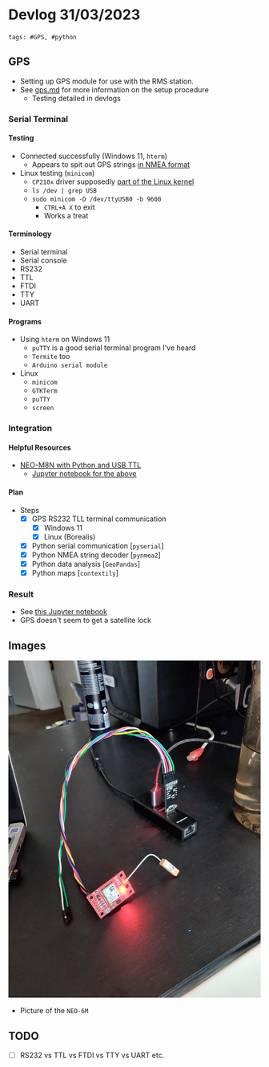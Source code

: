 # Devlog 31/03/2023

```text
tags: #GPS, #python
```

## GPS

- Setting up GPS module for use with the RMS station.
- See [gps.md](../gps.md) for more information on the setup procedure
  - Testing detailed in devlogs

### Serial Terminal

#### Testing

- Connected successfully (Windows 11, `hterm`)
  - Appears to spit out GPS strings [in NMEA format](https://en.wikipedia.org/wiki/NMEA_0183)
- Linux testing (`minicom`)
  - `CP210x` driver supposedly [part of the Linux kernel](https://community.silabs.com/s/article/cp210x-driver-in-the-linux-kernel?language=en_US)
  - `ls /dev | grep USB`
  - `sudo minicom -D /dev/ttyUSB0 -b 9600`
    - `CTRL+A X` to exit
    - Works a treat

#### Terminology

- Serial terminal
- Serial console
- RS232
- TTL
- FTDI
- TTY
- UART

#### Programs

- Using `hterm` on Windows 11
  - `puTTY` is a good serial terminal program I've heard
  - `Termite` too
  - `Arduino serial module`
- Linux
  - `minicom`
  - `GTKTerm`
  - `puTTY`
  - `screen`

### Integration

#### Helpful Resources

- [NEO-M8N with Python and USB TTL](https://python.plainenglish.io/receiving-and-processing-gps-data-using-external-receiver-with-python-24d3592ad2e0)
  - [Jupyter notebook for the above](https://github.com/maxim75/data-visualization/blob/master/notebooks/gps_serial.ipynb)

#### Plan

- Steps
  - [X] GPS RS232 TLL terminal communication
    - [X] Windows 11
    - [X] Linux (Borealis)
  - [X] Python serial communication [`pyserial`]
  - [X] Python NMEA string decoder [`pynmea2`]
  - [X] Python data analysis [`GeoPandas`]
  - [X] Python maps [`contextily`]

### Result

- See [this Jupyter notebook](../../Tests/gps/gps_test.ipynb)
- GPS doesn't seem to get a satellite lock

## Images

[<img src="./images/photos/IMG_20230331_170810.jpg" width="650"/>](./images/photos/IMG_20230331_170810.jpg)

- Picture of the `NEO-6M`

## TODO

- [ ] RS232 vs TTL vs FTDI vs TTY vs UART etc.
